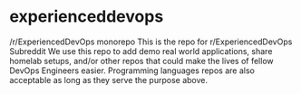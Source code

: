 # experienceddevops
/r/ExperiencedDevOps monorepo 
This is the repo for r/ExperiencedDevOps Subreddit 
We use this repo to add demo real world applications, share homelab setups, and/or other repos that could make the lives of fellow DevOps Engineers easier.
Programming languages repos are also acceptable as long as they serve the purpose above.
